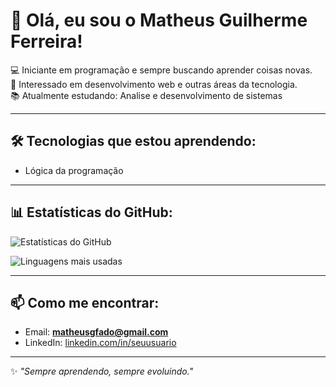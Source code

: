 # 👋 Olá, eu sou o Matheus Guilherme Ferreira!

💻 Iniciante em programação e sempre buscando aprender coisas novas.  
🚀 Interessado em desenvolvimento web e outras áreas da tecnologia.  
📚 Atualmente estudando: Analise e desenvolvimento de sistemas

---

## 🛠️ Tecnologias que estou aprendendo:
- Lógica da programação

---

## 📊 Estatísticas do GitHub:
![Estatísticas do GitHub](https://github-readme-stats.vercel.app/api?username=MatheusFerrei-ra&show_icons=true&theme=dracula)

![Linguagens mais usadas](https://github-readme-stats.vercel.app/api/top-langs/?username=MatheusFerrei-ra&layout=compact&theme=dracula)

---

## 📫 Como me encontrar:
- Email: **matheusgfado@gmail.com**
- LinkedIn: [linkedin.com/in/seuusuario](https://linkedin.com/in/seuusuario)

---

✨ *"Sempre aprendendo, sempre evoluindo."*
